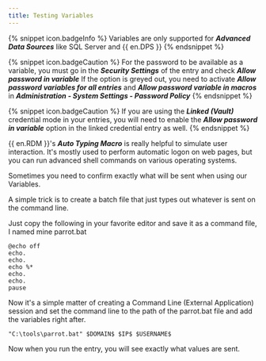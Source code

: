 ```yaml
---
title: Testing Variables
---
```

{% snippet icon.badgeInfo %}
Variables are only supported for ***Advanced Data Sources*** like SQL Server and {{ en.DPS }}
{% endsnippet %}

{% snippet icon.badgeCaution %}
For the password to be available as a variable, you must go in the ***Security Settings*** of the entry and check ***Allow password in variable***
If the option is greyed out, you need to activate ***Allow password variables for all entries*** and ***Allow password variable in macros*** in ***Administration - System Settings - Password Policy***
{% endsnippet %}

{% snippet icon.badgeCaution %}
If you are using the ***Linked (Vault)*** credential mode in your entries, you will need to enable the ***Allow password in variable*** option in the linked credential entry as well.
{% endsnippet %}

{{ en.RDM }}&apos;s ***Auto Typing Macro*** is really helpful to simulate user interaction. It&apos;s mostly used to perform automatic logon on web pages, but you can run advanced shell commands on various operating systems.

Sometimes you need to confirm exactly what will be sent when using our Variables.

A simple trick is to create a batch file that just types out whatever is sent on the command line.

Just copy the following in your favorite editor and save it as a command file, I named mine parrot.bat

```
@echo off  
echo.  
echo.  
echo %*  
echo.  
echo.  
pause  
```
Now it's a simple matter of creating a Command Line (External Application) session and set the command line to the path of the parrot.bat file and add the variables right after.  

`"C:\tools\parrot.bat" $DOMAIN$ $IP$ $USERNAME$`  

Now when you run the entry, you will see exactly what values are sent.
